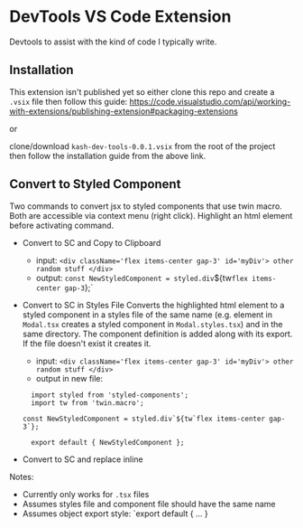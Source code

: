 # DevTools VS Code Extension

Devtools to assist with the kind of code I typically write.

## Installation

This extension isn't published yet so either clone this repo and create a `.vsix` file then follow this guide: https://code.visualstudio.com/api/working-with-extensions/publishing-extension#packaging-extensions

or

clone/download `kash-dev-tools-0.0.1.vsix` from the root of the project then follow the installation guide from the above link.

## Convert to Styled Component

Two commands to convert jsx to styled components that use twin macro. Both are accessible via context menu (right click).
Highlight an html element before activating command.

- Convert to SC and Copy to Clipboard

  - input: `<div className='flex items-center gap-3' id='myDiv'> other random stuff </div>`
  - output: `const NewStyledComponent = styled.div`${tw`flex items-center gap-3`};`

- Convert to SC in Styles File
  Converts the highlighted html element to a styled component in a styles file of the same name
  (e.g. element in `Modal.tsx` creates a styled component in `Modal.styles.tsx`) and in the same directory.
  The component definition is added along with its export. If the file doesn't exist it creates it.

  - input: `<div className='flex items-center gap-3' id='myDiv'> other random stuff </div>`
  - output in new file:

  ```
    import styled from 'styled-components';
    import tw from 'twin.macro';

  const NewStyledComponent = styled.div`${tw`flex items-center gap-3`};

    export default { NewStyledComponent };
  ```

- Convert to SC and replace inline

Notes:

- Currently only works for `.tsx` files
- Assumes styles file and component file should have the same name
- Assumes object export style: `export default { ... }
